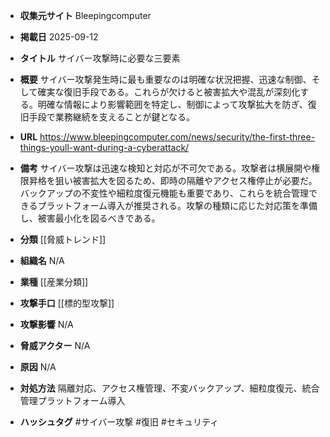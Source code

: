 - **収集元サイト**
Bleepingcomputer

- **掲載日**
2025-09-12

- **タイトル**
サイバー攻撃時に必要な三要素

- **概要**
サイバー攻撃発生時に最も重要なのは明確な状況把握、迅速な制御、そして確実な復旧手段である。これらが欠けると被害拡大や混乱が深刻化する。明確な情報により影響範囲を特定し、制御によって攻撃拡大を防ぎ、復旧手段で業務継続を支えることが鍵となる。

- **URL**
https://www.bleepingcomputer.com/news/security/the-first-three-things-youll-want-during-a-cyberattack/

- **備考**
サイバー攻撃は迅速な検知と対応が不可欠である。攻撃者は横展開や権限昇格を狙い被害拡大を図るため、即時の隔離やアクセス権停止が必要だ。バックアップの不変性や細粒度復元機能も重要であり、これらを統合管理できるプラットフォーム導入が推奨される。攻撃の種類に応じた対応策を準備し、被害最小化を図るべきである。

- **分類**
[[脅威トレンド]]

- **組織名**
N/A

- **業種**
[[産業分類]]

- **攻撃手口**
[[標的型攻撃]]

- **攻撃影響**
N/A

- **脅威アクター**
N/A

- **原因**
N/A

- **対処方法**
隔離対応、アクセス権管理、不変バックアップ、細粒度復元、統合管理プラットフォーム導入

- **ハッシュタグ**
#サイバー攻撃 #復旧 #セキュリティ
